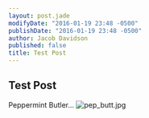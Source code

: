 ```yaml
---
layout: post.jade
modifyDate: "2016-01-19 23:48 -0500"
publishDate: "2016-01-19 23:48 -0500"
author: Jacob Davidson
published: false
title: Test Post
---
```


## Test Post

Peppermint Butler...
![pep_butt.jpg]({{site.baseurl}}/media/pep_butt.jpg)

